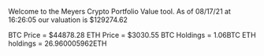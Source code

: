 Welcome to the Meyers Crypto Portfolio Value tool. 
As of 08/17/21 at 16:26:05 our valuation is $129274.62 

BTC Price = $44878.28
 ETH Price = $3030.55
BTC Holdings = 1.06BTC
 ETH holdings = 26.960005962ETH 
